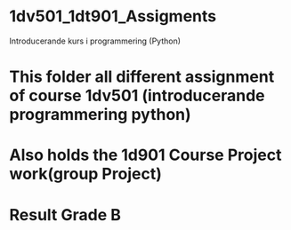 # 1dv501_1dt901_Assigments
Introducerande kurs i programmering (Python)

# This folder all different assignment of course 1dv501 (introducerande programmering python)

# Also holds the 1d901 Course Project work(group Project)

# Result Grade B


